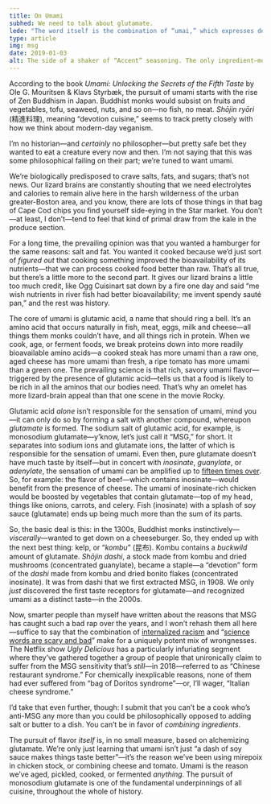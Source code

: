 ```yaml
---
title: On Umami
subhed: We need to talk about glutamate.
lede: "The word itself is the combination of “umai,” which expresses deliciousness (the way “yum” does, near as I can tell), and “mi,” which means “essence” or “taste.” Apparantly the name was never intended to stick—but here we are, stone-faced, discussing “yum taste.”"
type: article
img: msg
date: 2019-01-03
alt: The side of a shaker of “Accent” seasoning. The only ingredient—monosodium glutimate—is centered.
---
```


According to the book _Umami: Unlocking the Secrets of the Fifth Taste_ by Ole G. Mouritsen & Klavs Styrbæk, the pursuit of umami starts with the rise of Zen Buddhism in Japan. Buddhist monks would subsist on fruits and vegetables, tofu, seaweed, nuts, and so on—no fish, no meat. _Shōjin ryōri_ (精進料理), meaning “devotion cuisine,” seems to track pretty closely with how we think about modern-day veganism.

I’m no historian—and _certainly_ no philosopher—but pretty safe bet they wanted to eat a creature every now and then. I’m not saying that this was some philosophical failing on their part; we’re tuned to want umami.

We’re biologically predisposed to crave salts, fats, and sugars; that’s not news. Our lizard brains are constantly shouting that we need electrolytes and calories to remain alive here in the harsh wilderness of the urban greater-Boston area, and you know, there are lots of those things in that bag of Cape Cod chips you find yourself side-eying in the Star market. You don’t—at least, I don’t—tend to feel that kind of primal draw from the kale in the produce section.

For a long time, the prevailing opinion was that you wanted a hamburger for the same reasons: salt and fat. You wanted it cooked because we’d just sort of _figured out_ that cooking something improved the bioavailability of its nutrients—that we can process cooked food better than raw. That’s all true, but there’s a little more to the second part. It gives our lizard brains a little too much credit, like Ogg Cuisinart sat down by a fire one day and said “me wish nutrients in river fish had better bioavailability; me invent spendy sauté pan,” and the rest was history.

The core of umami is glutamic acid, a name that should ring a bell. It’s an amino acid that occurs naturally in fish, meat, eggs, milk and cheese—all things them monks couldn’t have, and all things rich in protein. When we cook, age, or ferment foods, we break proteins down into more readily bioavailable amino acids—a cooked steak has more umami than a raw one, aged cheese has more umami than fresh, a ripe tomato has more umami than a green one. The prevailing science is that rich, savory umami flavor—triggered by the presence of glutamic acid—tells us that a food is likely to be rich in all the aminos that our bodies need. That’s why an omelet has more lizard-brain appeal than that one scene in the movie Rocky.

Glutamic acid _alone_ isn’t responsible for the sensation of umami, mind you—it can only do so by forming a salt with another compound, whereupon _glutamate_ is formed. The sodium salt of glutamic acid, for example, is monosodium glutamate—y’know, let’s just call it “MSG,” for short. It separates into sodium ions and glutamate ions, the latter of which is responsible for the sensation of umami. Even then, pure glutamate doesn’t have much taste by itself—but in concert with _inosinate_, _guanylate_, or _adenylate_, the sensation of umami can be amplified up to [fifteen times over](http://www.pnas.org/content/105/52/20930.full). So, for example: the flavor of beef—which contains inosinate—would benefit from the presence of cheese. The umami of inosinate-rich chicken would be boosted by vegetables that contain glutamate—top of my head, things like onions, carrots, and celery. Fish (inosinate) with a splash of soy sauce (glutamate) ends up being much more than the sum of its parts.

So, the basic deal is this: in the 1300s, Buddhist monks instinctively—_viscerally_—wanted to get down on a cheeseburger. So, they ended up with the next best thing: kelp, or “_kombu_” (昆布). Kombu contains a _buckwild_ amount of glutamate. _Shōjin dashi_, a stock made from kombu and dried mushrooms (concentrated guanylate), became a staple—a “devotion” form of the _dashi_ made from kombu and dried bonito flakes (concentrated inosinate). It was from dashi that we first extracted MSG, in 1908. We only _just_ discovered the first taste receptors for glutamate—and recognized umami as a distinct taste—in the 2000s.

Now, smarter people than myself have written about the reasons that MSG has caught such a bad rap over the years, and I won’t rehash them all here—suffice to say that the combination of [internalized racism](https://fivethirtyeight.com/features/how-msg-got-a-bad-rap-flawed-science-and-xenophobia/) and “[science words are scary and bad](https://www.salon.com/2010/03/18/msg_huffington_post/)” make for a uniquely potent mix of wrongnesses. The Netflix show _Ugly Delicious_ has a particularly infuriating segment where they’ve gathered together a group of people that unironically claim to suffer from the MSG sensitivity that’s _still_—in 2018—referred to as “Chinese restaurant syndrome.” For chemically inexplicable reasons, none of them had ever suffered from “bag of Doritos syndrome”—or, I’ll wager, “Italian cheese syndrome.”

I’d take that even further, though: I submit that you can’t be a cook who’s anti-MSG any more than you could be philosophically opposed to adding salt or butter to a dish. You can’t be in favor of _combining ingredients_.

The pursuit of flavor _itself_ is, in no small measure, based on alchemizing glutamate. We’re only just learning that umami isn’t just “a dash of soy sauce makes things taste better”—it’s the reason we’ve been using mirepoix in chicken stock, or combining cheese and tomato. Umami is the reason we’ve aged, pickled, cooked, or fermented _anything_. The pursuit of monosodium glutamate is one of the fundamental underpinnings of all cuisine, throughout the whole of history.

